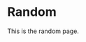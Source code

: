 [//]: # ( This is where you should put your notes about setting up the MDwiki for the first time; and/or maybe create a blog post about it, with a document here or in Google Drive.)

# Random

This is the random page.
